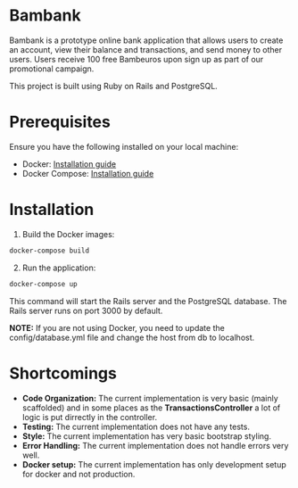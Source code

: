 # Bambank

Bambank is a prototype online bank application that allows users to create an account, view their balance and transactions, and send money to other users. Users receive 100 free Bambeuros upon sign up as part of our promotional campaign.

This project is built using Ruby on Rails and PostgreSQL.

# Prerequisites

Ensure you have the following installed on your local machine:

- Docker: [Installation guide](https://docs.docker.com/engine/install/)
- Docker Compose: [Installation guide](https://docs.docker.com/compose/install/)

# Installation

1. Build the Docker images:
```sh
docker-compose build
```
2. Run the application:
```sh
docker-compose up
```
This command will start the Rails server and the PostgreSQL database. The Rails server runs on port 3000 by default.

**NOTE:** If you are not using Docker, you need to update the config/database.yml file and change the host from db to localhost.

# Shortcomings
- **Code Organization:** The current implementation is very basic (mainly scaffolded) and in some places as the **TransactionsController** a lot of logic is put dirrectly in the controller.
- **Testing:** The current implementation does not have any tests.
- **Style:** The current implementation has very basic bootstrap styling.
- **Error Handling:** The current implementation does not handle errors very well.
- **Docker setup:** The current implementation has only development setup for docker and not production.
